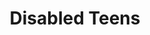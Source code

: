 ---
layout: content
data: disabled
title: Disabled Teens
isHome: true
link: https://figure.nz/search/?query=disabled%20teens&ref=yfnz
---
